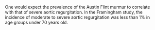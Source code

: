 One would expect the prevalence of the Austin Flint murmur to correlate with that of severe aortic regurgitation. In the Framingham study, the incidence of moderate to severe aortic regurgitation was less than 1% in age groups under 70 years old.